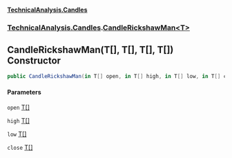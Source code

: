 #### [TechnicalAnalysis.Candles](TechnicalAnalysis.Candles.md 'TechnicalAnalysis.Candles')
### [TechnicalAnalysis.Candles](TechnicalAnalysis.Candles.md#TechnicalAnalysis.Candles 'TechnicalAnalysis.Candles').[CandleRickshawMan&lt;T&gt;](CandleRickshawMan_T_.md 'TechnicalAnalysis.Candles.CandleRickshawMan<T>')

## CandleRickshawMan(T[], T[], T[], T[]) Constructor

```csharp
public CandleRickshawMan(in T[] open, in T[] high, in T[] low, in T[] close);
```
#### Parameters

<a name='TechnicalAnalysis.Candles.CandleRickshawMan_T_.CandleRickshawMan(T[],T[],T[],T[]).open'></a>

`open` [T](CandleRickshawMan_T_.md#TechnicalAnalysis.Candles.CandleRickshawMan_T_.T 'TechnicalAnalysis.Candles.CandleRickshawMan<T>.T')[[]](https://docs.microsoft.com/en-us/dotnet/api/System.Array 'System.Array')

<a name='TechnicalAnalysis.Candles.CandleRickshawMan_T_.CandleRickshawMan(T[],T[],T[],T[]).high'></a>

`high` [T](CandleRickshawMan_T_.md#TechnicalAnalysis.Candles.CandleRickshawMan_T_.T 'TechnicalAnalysis.Candles.CandleRickshawMan<T>.T')[[]](https://docs.microsoft.com/en-us/dotnet/api/System.Array 'System.Array')

<a name='TechnicalAnalysis.Candles.CandleRickshawMan_T_.CandleRickshawMan(T[],T[],T[],T[]).low'></a>

`low` [T](CandleRickshawMan_T_.md#TechnicalAnalysis.Candles.CandleRickshawMan_T_.T 'TechnicalAnalysis.Candles.CandleRickshawMan<T>.T')[[]](https://docs.microsoft.com/en-us/dotnet/api/System.Array 'System.Array')

<a name='TechnicalAnalysis.Candles.CandleRickshawMan_T_.CandleRickshawMan(T[],T[],T[],T[]).close'></a>

`close` [T](CandleRickshawMan_T_.md#TechnicalAnalysis.Candles.CandleRickshawMan_T_.T 'TechnicalAnalysis.Candles.CandleRickshawMan<T>.T')[[]](https://docs.microsoft.com/en-us/dotnet/api/System.Array 'System.Array')